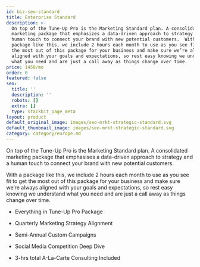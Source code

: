 ```yaml
---
id: biz-seo-standard
title: Enterprise Standard
description: >-
  On top of the Tune-Up Pro is the Marketing Standard plan. A consolidated
  marketing package that emphasizes a data-driven approach to strategy and a
  human touch to connect your brand with new potential customers.  With a
  package like this, we include 2 hours each month to use as you see fit to get
  the most out of this package for your business and make sure we’re always
  aligned with your goals and expectations, so rest easy knowing we understand
  what you need and are just a call away as things change over time.
price: 1450/mo
order: 0
featured: false
seo:
  title: ''
  description: ''
  robots: []
  extra: []
  type: stackbit_page_meta
layout: product
default_original_image: images/seo-mrkt-strategic-standard.svg
default_thumbnail_image: images/seo-mrkt-strategic-standard.svg
category: category/europe.md
---
```

On top of the Tune-Up Pro is the Marketing Standard plan. A consolidated marketing package that emphasises a data-driven approach to strategy and a human touch to connect your brand with new potential customers.

With a package like this, we include 2 hours each month to use as you see fit to get the most out of this package for your business and make sure we’re always aligned with your goals and expectations, so rest easy knowing we understand what you need and are just a call away as things change over time.

*   Everything in Tune-Up Pro Package

*   Quarterly Marketing Strategy Alignment

*   Semi-Annual Custom Campaigns

*   Social Media Competition Deep Dive

*   3-hrs total A-La-Carte Consulting Included
